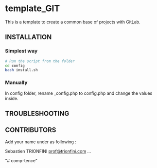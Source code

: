 # template_GIT
This is a template to create a common base of projects with GitLab.



## INSTALLATION

### Simplest way

```bash
# Run the script from the folder
cd config
bash install.sh
```



### Manually

In config folder, rename _config.php to config.php and change the values inside.



## TROUBLESHOOTING




## CONTRIBUTORS

Add your name under as following :

Sebastien TRIONFINI <prof@trionfini.com>
...

"# comp-tence" 
